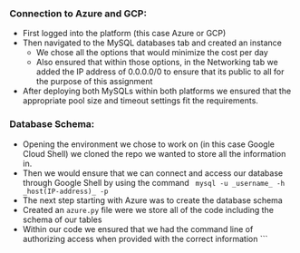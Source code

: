 ### Connection to Azure and GCP:
- First logged into the platform (this case Azure or GCP)
- Then navigated to the MySQL databases tab and created an instance
  - We chose all the options that would minimize the cost per day
  - Also ensured that within those options, in the Networking tab we added the IP address of 0.0.0.0/0 to ensure that its public to all for the purpose of this assignment
- After deploying both MySQLs within both platforms we ensured that the appropriate pool size and timeout settings fit the requirements.
### Database Schema:
- Opening the environment we chose to work on (in this case Google Cloud Shell) we cloned the repo we wanted to store all the information in.
- Then we would ensure that we can connect and access our database through Google Shell by using the command ``` mysql -u _username_ -h _host(IP-address)_ -p```
- The next step starting with Azure was to create the database schema 
- Created an ```azure.py``` file were we store all of the code including the schema of our tables
- Within our code we ensured that we had the command line of authorizing access when provided with the correct information ```
